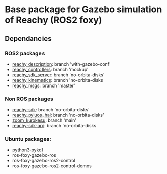 # Base package for Gazebo simulation of Reachy (ROS2 foxy)

## Dependancies

### ROS2 packages
* [reachy_description](https://github.com/pollen-robotics/reachy_description): branch 'with-gazebo-conf'
* [reachy_controllers](https://github.com/pollen-robotics/reachy_controllers): branch 'mockup'
* [reachy_sdk_server](https://github.com/pollen-robotics/reachy_sdk_server): branch 'no-orbita-disks'
* [reachy_kinematics](https://github.com/pollen-robotics/reachy_kinematics): branch 'no-orbita-disks
* [reachy_msgs](https://github.com/pollen-robotics/reachy_msgs): branch 'master'

### Non ROS packages
* [reachy-sdk](https://github.com/pollen-robotics/reachy-sdk): branch 'no-orbita-disks'
* [reachy_pyluos_hal](https://github.com/pollen-robotics/reachy_pyluos_hal): branch 'no-orbita-disks'
* [zoom_kurokesu](https://github.com/pollen-robotics/zoom_kurokesu): branch 'main'
* [reachy-sdk-api](https://github.com/pollen-robotics/reachy-sdk-api): branch 'no-orbita-disks


### Ubuntu packages:
* python3-pykdl
* ros-foxy-gazebo-ros
* ros-foxy-gazebo-ros2-control
* ros-foxy-gazebo-ros2-control-demos

